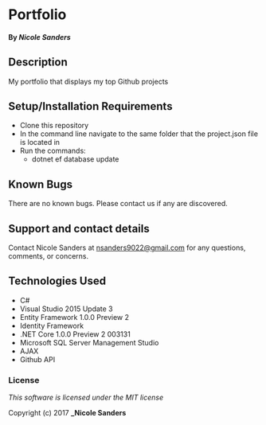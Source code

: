 # Portfolio

#### By _**Nicole Sanders**_

## Description

My portfolio that displays my top Github projects

## Setup/Installation Requirements


* Clone this repository
* In the command line navigate to the same folder that the project.json file is located in
* Run the commands:
  * dotnet ef database update

## Known Bugs

There are no known bugs. Please contact us if any are discovered.

## Support and contact details

Contact Nicole Sanders at nsanders9022@gmail.com for any questions, comments, or concerns.

## Technologies Used

* C#
* Visual Studio 2015 Update 3
* Entity Framework 1.0.0 Preview 2
* Identity Framework
* .NET Core 1.0.0 Preview 2 003131
* Microsoft SQL Server Management Studio
* AJAX
* Github API

### License

*This software is licensed under the MIT license*

Copyright (c) 2017 **_Nicole Sanders**

